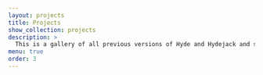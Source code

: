 ```yaml
---
layout: projects
title: Projects
show_collection: projects
description: >
  This is a gallery of all previous versions of Hyde and Hydejack and should give you and impression of what the `projects` layout can do.
menu: true
order: 3
---
```

